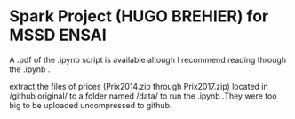 # Spark Project (HUGO BREHIER) for MSSD ENSAI

A .pdf of the .ipynb script is available altough I recommend reading through the .ipynb .

extract the files of prices (Prix2014.zip through Prix2017.zip) located in /github original/ to a  folder named /data/ to run the .ipynb .They were too big to be uploaded uncompressed to github.
